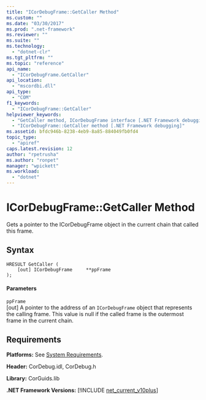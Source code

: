 ```yaml
---
title: "ICorDebugFrame::GetCaller Method"
ms.custom: ""
ms.date: "03/30/2017"
ms.prod: ".net-framework"
ms.reviewer: ""
ms.suite: ""
ms.technology: 
  - "dotnet-clr"
ms.tgt_pltfrm: ""
ms.topic: "reference"
api_name: 
  - "ICorDebugFrame.GetCaller"
api_location: 
  - "mscordbi.dll"
api_type: 
  - "COM"
f1_keywords: 
  - "ICorDebugFrame::GetCaller"
helpviewer_keywords: 
  - "GetCaller method, ICorDebugFrame interface [.NET Framework debugging]"
  - "ICorDebugFrame::GetCaller method [.NET Framework debugging]"
ms.assetid: bfdc946b-8238-4eb9-8a85-884049fb0fd4
topic_type: 
  - "apiref"
caps.latest.revision: 12
author: "rpetrusha"
ms.author: "ronpet"
manager: "wpickett"
ms.workload: 
  - "dotnet"
---
```

# ICorDebugFrame::GetCaller Method
Gets a pointer to the ICorDebugFrame object in the current chain that called this frame.  
  
## Syntax  
  
```  
HRESULT GetCaller (  
    [out] ICorDebugFrame     **ppFrame  
);  
```  
  
#### Parameters  
 `ppFrame`  
 [out] A pointer to the address of an `ICorDebugFrame` object that represents the calling frame. This value is null if the called frame is the outermost frame in the current chain.  
  
## Requirements  
 **Platforms:** See [System Requirements](../../../../docs/framework/get-started/system-requirements.md).  
  
 **Header:** CorDebug.idl, CorDebug.h  
  
 **Library:** CorGuids.lib  
  
 **.NET Framework Versions:** [!INCLUDE [net_current_v10plus](../../../../includes/net-current-v10plus-md.md)]
